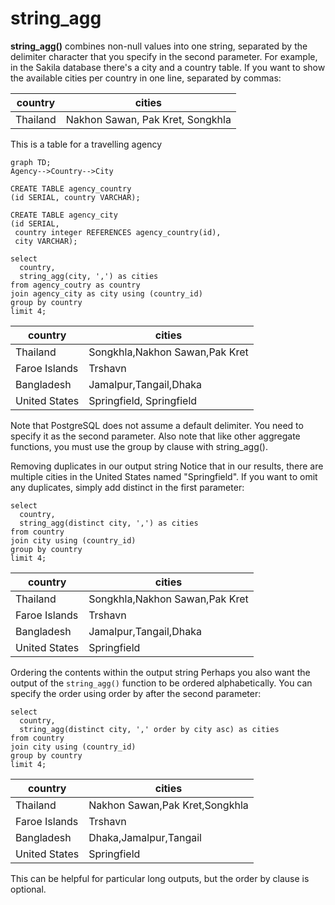 # string_agg

**string_agg()** combines non-null values into one string, separated by the delimiter character that you specify in the second parameter. 
For example, in the Sakila database there's a city and a country table. If you want to show the available cities per country in one line, separated by commas:

country               |             cities             
----------------------|--------------------------------
 Thailand             | Nakhon Sawan, Pak Kret, Songkhla

This is a table for a travelling agency

```mermaid
graph TD;
Agency-->Country-->City
```
```PGSQL
CREATE TABLE agency_country
(id SERIAL, country VARCHAR);

CREATE TABLE agency_city
(id SERIAL, 
 country integer REFERENCES agency_country(id),
 city VARCHAR);

select
  country,
  string_agg(city, ',') as cities
from agency_coutry as country
join agency_city as city using (country_id)
group by country
limit 4;
```

country                |             cities             
-----------------------|--------------------------------
| Thailand             | Songkhla,Nakhon Sawan,Pak Kret
| Faroe Islands        | Trshavn
| Bangladesh           | Jamalpur,Tangail,Dhaka
| United States        | Springfield, Springfield
 
Note that PostgreSQL does not assume a default delimiter. You need to specify it as the second parameter. Also note that like other aggregate functions, you must use the group by clause with string_agg().

Removing duplicates in our output string
Notice that in our results, there are multiple cities in the United States named "Springfield". If you want to omit any duplicates, simply add distinct in the first parameter:

```PGSQL
select
  country,
  string_agg(distinct city, ',') as cities
from country
join city using (country_id)
group by country
limit 4;
```

country               |             cities             
----------------------|--------------------------------
 Thailand             | Songkhla,Nakhon Sawan,Pak Kret
 Faroe Islands        | Trshavn
 Bangladesh           | Jamalpur,Tangail,Dhaka
 United States        | Springfield
 
Ordering the contents within the output string
Perhaps you also want the output of the `string_agg()` function to be ordered alphabetically. You can specify the order using order by after the second parameter:

```PGSQL
select
  country,
  string_agg(distinct city, ',' order by city asc) as cities
from country
join city using (country_id)
group by country
limit 4;
```

country               |             cities             
----------------------|--------------------------------
 Thailand             | Nakhon Sawan,Pak Kret,Songkhla
 Faroe Islands        | Trshavn
 Bangladesh           | Dhaka,Jamalpur,Tangail
 United States        | Springfield
 
This can be helpful for particular long outputs, but the order by clause is optional.
